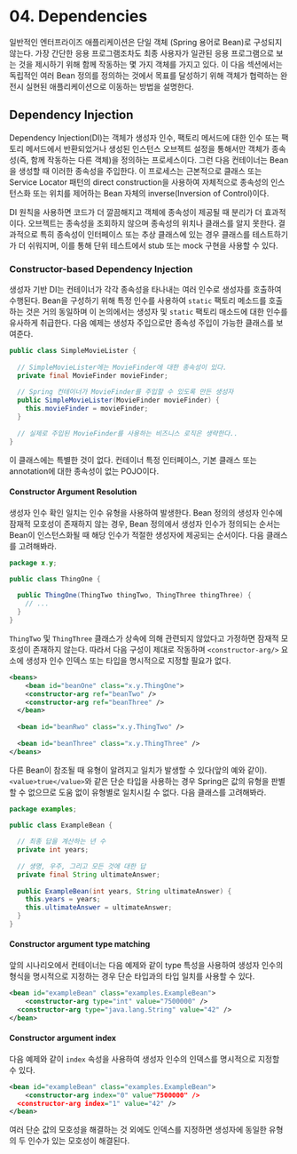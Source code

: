 # 04. Dependencies

일반적인 엔터프라이즈 애플리케이션은 단일 객체 (Spring 용어로 Bean)로 구성되지 않는다. 가장 간단한 응용 프로그램조차도 최종 사용자가 일관된 응용 프로그램으로 보는 것을 제시하기 위해 함께 작동하는 몇 가지 객체를 가지고 있다. 이 다음 섹션에서는 독립적인 여러 Bean 정의를 정의하는 것에서 목표를 달성하기 위해 객체가 협력하는 완전시 실현된 애플리케이션으로 이동하는 방법을 설명한다.

## Dependency Injection

Dependency Injection(DI)는 객체가 생성자 인수, 팩토리 메서드에 대한 인수 또는 팩토리 메서드에서 반환되었거나 생성된 인스턴스 오브젝트 설정을 통해서만 객체가 종속성(즉, 함께 작동하는 다른 객체)을 정의하는 프로세스이다. 그런 다음 컨테이너는 Bean을 생성할 때 이러한 종속성을 주입한다. 이 프로세스는 근본적으로 클래스 또는 Service Locator 패턴의 direct construction을 사용하여 자체적으로 종속성의 인스턴스화 또는 위치를 제어하는 Bean 자체의 inverse(Inversion of Control)이다.

DI 원칙을 사용하면 코드가 더 깔끔해지고 객체에 종속성이 제공될 때 분리가 더 효과적이다. 오브젝트는 종속성을 조회하지 않으며 종속성의 위치나 클래스를 알지 못한다. 결과적으로 특히 종속성이 인터페이스 또는 추상 클래스에 있는 경우 클래스를 테스트하기가 더 쉬워지며, 이를 통해 단위 테스트에서 stub 또는 mock 구현을 사용할 수 있다.

### Constructor-based Dependency Injection

생성자 기반 DI는 컨테이너가 각각 종속성을 타나내는 여러 인수로 생성자를 호출하여 수행된다. Bean을 구성하기 위해 특정 인수를 사용하여 `static` 팩토리 메소드를 호출하는 것은 거의 동일하며 이 논의에서는 생성자 및 `static` 팩토리 매소드에 대한 인수를 유사하게 취급한다. 다음 예제는 생성자 주입으로만 종속성 주입이 가능한 클래스를 보여준다.

```java
public class SimpleMovieLister {
  
  // SimpleMovieLister에는 MovieFinder에 대한 종속성이 있다.
  private final MovieFinder movieFinder;
  
  // Spring 컨테이너가 MovieFinder를 주입할 수 있도록 만든 생성자
  public SimpleMovieLister(MovieFinder movieFinder) {
    this.movieFinder = movieFinder;
  }
  
  // 실제로 주입된 MovieFinder를 사용하는 비즈니스 로직은 생략한다..
}
```

이 클래스에는 특별한 것이 없다. 컨테이너 특정 인터페이스, 기본 클래스 또는 annotation에 대한 종속성이 없는 POJO이다.

#### Constructor Argument Resolution

생성자 인수 확인 일치는 인수 유형을 사용하여 발생한다. Bean 정의의 생성자 인수에 잠재적 모호성이 존재하지 않는 경우, Bean 정의에서 생성자 인수가 정의되는 순서는 Bean이 인스턴스화될 때 해당 인수가 적절한 생성자에 제공되는 순서이다. 다음 클래스를 고려해봐라.

```java
package x.y;

public class ThingOne {
  
  public ThingOne(ThingTwo thingTwo, ThingThree thingThree) {
    // ...
  }
}
```

`ThingTwo` 및 `ThingThree` 클래스가 상속에 의해 관련되지 않았다고 가정하면 잠재적 모호성이 존재하지 않는다. 따라서 다음 구성이 제대로 작동하며 `<constructor-arg/>` 요소에 생성자 인수 인덱스 또는 타입을 명시적으로 지정할 필요가 없다.

```xml
<beans>
	<bean id="beanOne" class="x.y.ThingOne">
  	<constructor-arg ref="beanTwo" />
    <constructor-arg ref="beanThree" />
  </bean>
  
  <bean id="beanRwo" class="x.y.ThingTwo" />
  
  <bean id="beanThree" class="x.y.ThingThree" /> 
</beans>
```

다른 Bean이 참조될 때 유형이 알려지고 일치가 발생할 수 있다(앞의 예와 같이). `<value>true</value>`와 같은 단순 타입을 사용하는 경우 Spring은 값의 유형을 판별할 수 없으므로 도움 없이 유형별로 일치시킬 수 없다. 다음 클래스를 고려해봐라.

```java
package examples;

public class ExampleBean {
  
  // 최종 답을 계산하는 년 수
  private int years;
  
  // 생명, 우주, 그리고 모든 것에 대한 답
  private final String ultimateAnswer;
  
  public ExampleBean(int years, String ultimateAnswer) {
    this.years = years;
    this.ultimateAnswer = ultimateAnswer;
  }
}
```

#### Constructor argument type matching

앞의 시나리오에서 컨테이너는 다음 예제와 같이 type 특성을 사용하여 생성자 인수의 형식을 명시적으로 지정하는 경우 단순 타입과의 타입 일치를 사용할 수 있다.

```xml
<bean id="exampleBean" class="examples.ExampleBean">
	<constructor-arg type="int" value="7500000" />
  <constructor-arg type="java.lang.String" value="42" />
</bean>
```

#### Constructor argument index

다음 예제와 같이 `index` 속성을 사용하여 생성자 인수의 인덱스를 명시적으로 지정할 수 있다.

```xml
<bean id="exampleBean" class="examples.ExampleBean">
	<constructor-arg index="0" value"7500000" />
  <constructor-arg index="1" value="42" />
</bean>
```

여러 단순 값의 모호성을 해결하는 것 외에도 인덱스를 지정하면 생성자에 동일한 유형의 두 인수가 있는 모호성이 해결된다.

